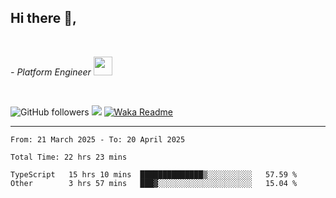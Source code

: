 <h2>Hi there  👋,</h2> </br>

<p><em>- Platform Engineer <img src="https://media.giphy.com/media/WUlplcMpOCEmTGBtBW/giphy.gif" width="30"> 
</em></p></br>


<!--[![Linkedin: prandogabriel](https://img.shields.io/badge/-prandogabriel-blue?style=flat-square&logo=Linkedin&logoColor=white&link=https://www.linkedin.com/in/prandogabriel/)](https://www.linkedin.com/in/prandogabriel)-->
![GitHub followers](https://img.shields.io/github/followers/prandogabriel?label=Follow&style=social)
![](https://visitor-badge.glitch.me/badge?page_id=prandogabriel.prandogabriel)
[![Waka Readme](https://github.com/prandogabriel/prandogabriel/actions/workflows/update-stats.yml.yml/badge.svg)](https://github.com/prandogabriel/prandogabriel/actions/workflows/update-stats.yml.yml)

---

<!--START_SECTION:waka-->

```golang
From: 21 March 2025 - To: 20 April 2025

Total Time: 22 hrs 23 mins

TypeScript   15 hrs 10 mins  ██████████████▒░░░░░░░░░░   57.59 %
Other        3 hrs 57 mins   ███▓░░░░░░░░░░░░░░░░░░░░░   15.04 %
```

<!--END_SECTION:waka-->
